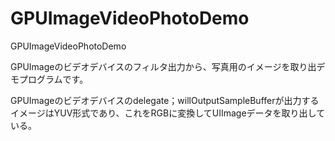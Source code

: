 GPUImageVideoPhotoDemo
======================

GPUImageVideoPhotoDemo

GPUImageのビデオデバイスのフィルタ出力から、写真用のイメージを取り出デモプログラムです。

GPUImageのビデオデバイスのdelegate；willOutputSampleBufferが出力するイメージはYUV形式であり、これをRGBに変換してUIImageデータを取り出している。
